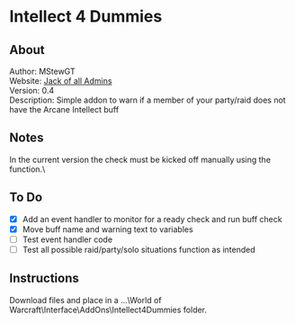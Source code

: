 # Intellect 4 Dummies

## About

Author: MStewGT\
Website: [Jack of all Admins](http://www.jackofalladmins.com)\
Version: 0.4\
Description: Simple addon to warn if a member of your party/raid does not have the Arcane Intellect buff

## Notes

In the current version the check must be kicked off manually using the function.\

## To Do

- [x] Add an event handler to monitor for a ready check and run buff check
- [x] Move buff name and warning text to variables
- [ ] Test event handler code
- [ ] Test all possible raid/party/solo situations function as intended

## Instructions

Download files and place in a ...\World of Warcraft\Interface\AddOns\Intellect4Dummies folder.